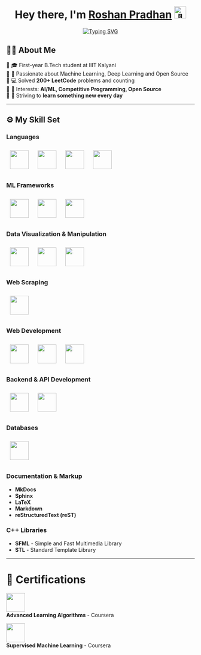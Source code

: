<h1 align="center"> Hey there, I'm <a href="#" target="_blank">Roshan Pradhan</a>
<picture>
  <source srcset="https://fonts.gstatic.com/s/e/notoemoji/latest/1f31f/512.webp" type="image/webp">
  <img src="https://fonts.gstatic.com/s/e/notoemoji/latest/1f31f/512.gif#gh-light-mode-only" alt="🌟" width="32" height="32">
</picture>
</h1>

<div align="center">
  <a href="https://git.io/typing-svg">
    <img src="https://readme-typing-svg.demolab.com?font=Fira+Code&weight=600&size=30&duration=3000&pause=700&width=435&lines=Open+Source+Contributor;AI%2FML+Enthusiast;Fast+Learner" alt="Typing SVG" />
  </a>
</div>

## 👨‍💻 About Me  
🔹 🎓 First-year B.Tech student at IIIT Kalyani  
🔹 🤖 Passionate about Machine Learning, Deep Learning and Open Source  
🔹 💻 Solved **200+ LeetCode** problems and counting  
🔹 📌 Interests: **AI/ML, Competitive Programming, Open Source**  
🔹 🚀 Striving to **learn something new every day**  

---

## ⚙️ My Skill Set

### **Languages**  
<p align="left">
  <img src="https://cdn.jsdelivr.net/gh/devicons/devicon/icons/python/python-original.svg" height="50" style="margin: 10px;"/>
  <img src="https://cdn.jsdelivr.net/gh/devicons/devicon/icons/cplusplus/cplusplus-original.svg" height="50" style="margin: 10px;"/>
  <img src="https://cdn.jsdelivr.net/gh/devicons/devicon/icons/c/c-original.svg" height="50" style="margin: 10px;"/>
  <img src="https://cdn.jsdelivr.net/gh/devicons/devicon/icons/javascript/javascript-original.svg" height="50" style="margin: 10px;"/>
</p>

### **ML Frameworks**  
<p align="left">
  <img src="https://cdn.jsdelivr.net/gh/devicons/devicon/icons/tensorflow/tensorflow-original.svg" height="50" style="margin: 10px;"/>
  <img src="https://upload.wikimedia.org/wikipedia/commons/a/ae/Keras_logo.svg" height="50" style="margin: 10px;"/>
  <img src="https://upload.wikimedia.org/wikipedia/commons/0/05/Scikit_learn_logo_small.svg" height="50" style="margin: 10px;"/>
</p>

### **Data Visualization & Manipulation**  
<p align="left">
  <img src="https://cdn.jsdelivr.net/gh/devicons/devicon/icons/numpy/numpy-original.svg" height="50" style="margin: 10px;"/>
  <img src="https://cdn.jsdelivr.net/gh/devicons/devicon/icons/pandas/pandas-original.svg" height="50" style="margin: 10px;"/>
  <img src="https://upload.wikimedia.org/wikipedia/commons/8/84/Matplotlib_icon.svg" height="50" style="margin: 10px;"/>
</p>

### **Web Scraping**  
<p align="left">
  <img src="https://upload.wikimedia.org/wikipedia/commons/d/d5/Selenium_Logo.png" height="50" style="margin: 10px;"/>
</p>

### **Web Development**  
<p align="left">
  <img src="https://cdn.jsdelivr.net/gh/devicons/devicon/icons/html5/html5-original.svg" height="50" style="margin: 10px;"/>
  <img src="https://cdn.jsdelivr.net/gh/devicons/devicon/icons/css3/css3-original.svg" height="50" style="margin: 10px;"/>
  <img src="https://cdn.jsdelivr.net/gh/devicons/devicon/icons/javascript/javascript-original.svg" height="50" style="margin: 10px;"/>
</p>

### **Backend & API Development**  
<p align="left">
  <img src="https://cdn.jsdelivr.net/gh/devicons/devicon/icons/fastapi/fastapi-original.svg" height="50" style="margin: 10px;"/>
  <img src="https://cdn.jsdelivr.net/gh/devicons/devicon/icons/django/django-plain.svg" height="50" style="margin: 10px;"/>
</p>

### **Databases**  
<p align="left">
  <img src="https://cdn.jsdelivr.net/gh/devicons/devicon/icons/mysql/mysql-original.svg" height="50" style="margin: 10px;"/>
</p>

### **Documentation & Markup**  
- **MkDocs**  
- **Sphinx**  
- **LaTeX**  
- **Markdown**  
- **reStructuredText (reST)**  

### **C++ Libraries**  
- **SFML** - Simple and Fast Multimedia Library  
- **STL** - Standard Template Library  

---

# 📜 Certifications  
<p align="left">
  <a href="https://coursera.org/share/5f578b420ed79dc82e1f96284aeb16ec">
    <img src="https://d3njjcbhbojbot.cloudfront.net/api/utilities/v1/imageproxy/http://coursera-university-assets.s3.amazonaws.com/b4/5cb90bb92f420b99bf323a0356f451/Icon.png?auto=format%2Ccompress&dpr=2&w=80&h=80" height="50" style="margin-right: 20px;"/>
  </a> 
  <br>
  <b> Advanced Learning Algorithms</b> - Coursera
</p>

<p align="left">
  <a href="https://coursera.org/share/54aac47f9854332a11400b0744a4540e">
    <img src="https://d3njjcbhbojbot.cloudfront.net/api/utilities/v1/imageproxy/http://coursera-university-assets.s3.amazonaws.com/b4/5cb90bb92f420b99bf323a0356f451/Icon.png?auto=format%2Ccompress&dpr=2&w=80&h=80" height="50" style="margin-right: 20px;"/>
  </a> 
  <br>
  <b>Supervised Machine Learning</b> - Coursera
</p>


